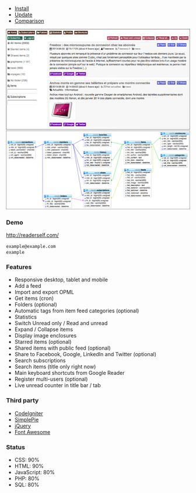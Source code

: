 * [Install](/INSTALL.md)
* [Update](/UPDATE.md)
* [Comparison](/COMPARISON.md)

![Reader Self](medias/readerself.png)
![Database](medias/database.png)

### Demo

http://readerself.com/
```text
example@example.com
example
```

### Features

* Responsive desktop, tablet and mobile
* Add a feed
* Import and export OPML
* Get items (cron)
* Folders (optional)
* Automatic tags from item feed categories (optional)
* Statistics
* Switch Unread only / Read and unread
* Expand / Collapse items
* Display image enclosures
* Starred items (optional)
* Shared items with public feed (optional)
* Share to Facebook, Google, LinkedIn and Twitter (optional)
* Search subscriptions
* Search items (title only right now)
* Main keyboard shortcuts from Google Reader
* Register multi-users (optional)
* Live unread counter in title bar / tab

### Third party

* [CodeIgniter](http://ellislab.com/codeigniter/)
* [SimplePie](http://simplepie.org)
* [jQuery](http://jquery.com/)
* [Font Awesome](http://fortawesome.github.io/Font-Awesome/)

### Status

* CSS: 90%
* HTML: 90%
* JavaScript: 80%
* PHP: 80%
* SQL: 80%

